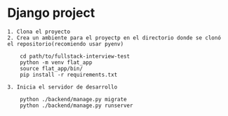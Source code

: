 # Django project
    1. Clona el proyecto
    2. Crea un ambiente para el proyectp en el directorio donde se clonó el repositorio(recomiendo usar pyenv)
    
        cd path/to/fullstack-interview-test
        python -m venv flat_app
        source flat_app/bin/
        pip install -r requirements.txt

    3. Inicia el servidor de desarrollo
    
        python ./backend/manage.py migrate
        python ./backend/manage.py runserver 
    